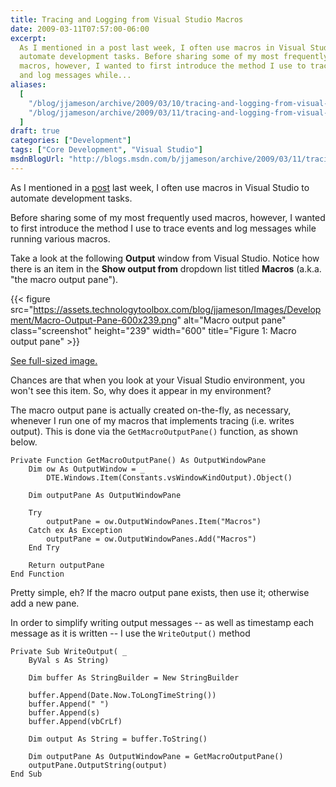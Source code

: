 ```yaml
---
title: Tracing and Logging from Visual Studio Macros
date: 2009-03-11T07:57:00-06:00
excerpt:
  As I mentioned in a post last week, I often use macros in Visual Studio to
  automate development tasks. Before sharing some of my most frequently used
  macros, however, I wanted to first introduce the method I use to trace events
  and log messages while...
aliases:
  [
    "/blog/jjameson/archive/2009/03/10/tracing-and-logging-from-visual-studio-macros.aspx",
    "/blog/jjameson/archive/2009/03/11/tracing-and-logging-from-visual-studio-macros.aspx",
  ]
draft: true
categories: ["Development"]
tags: ["Core Development", "Visual Studio"]
msdnBlogUrl: "http://blogs.msdn.com/b/jjameson/archive/2009/03/11/tracing-and-logging-from-visual-studio-macros.aspx"
---
```


As I mentioned in a
[post](/blog/jjameson/2009/03/06/large-visual-studio-solutions-by-loading-unloading-projects)
last week, I often use macros in Visual Studio to automate development tasks.

Before sharing some of my most frequently used macros, however, I wanted to
first introduce the method I use to trace events and log messages while running
various macros.

Take a look at the following **Output** window from Visual Studio. Notice how
there is an item in the **Show output from** dropdown list titled **Macros**
(a.k.a. "the macro output pane").

{{< figure
src="https://assets.technologytoolbox.com/blog/jjameson/Images/Development/Macro-Output-Pane-600x239.png"
alt="Macro output pane" class="screenshot" height="239" width="600"
title="Figure 1: Macro output pane" >}}

[See full-sized image.](https://assets.technologytoolbox.com/blog/jjameson/Images/Development/Macro-Output-Pane-686x273.png)

Chances are that when you look at your Visual Studio environment, you won't see
this item. So, why does it appear in my environment?

The macro output pane is actually created on-the-fly, as necessary, whenever I
run one of my macros that implements tracing (i.e. writes output). This is done
via the `GetMacroOutputPane()` function, as shown below.

```VBA
Private Function GetMacroOutputPane() As OutputWindowPane
    Dim ow As OutputWindow = _
        DTE.Windows.Item(Constants.vsWindowKindOutput).Object()

    Dim outputPane As OutputWindowPane

    Try
        outputPane = ow.OutputWindowPanes.Item("Macros")
    Catch ex As Exception
        outputPane = ow.OutputWindowPanes.Add("Macros")
    End Try

    Return outputPane
End Function
```

Pretty simple, eh? If the macro output pane exists, then use it; otherwise add a
new pane.

In order to simplify writing output messages -- as well as timestamp each
message as it is written -- I use the `WriteOutput()` method

```VBA
Private Sub WriteOutput( _
    ByVal s As String)

    Dim buffer As StringBuilder = New StringBuilder

    buffer.Append(Date.Now.ToLongTimeString())
    buffer.Append(" ")
    buffer.Append(s)
    buffer.Append(vbCrLf)

    Dim output As String = buffer.ToString()

    Dim outputPane As OutputWindowPane = GetMacroOutputPane()
    outputPane.OutputString(output)
End Sub
```
